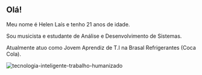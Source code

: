 ## Olá!

Meu nome é Helen Laís e tenho 21 anos de idade.

Sou musicista e estudante de Análise e Desenvolvimento de Sistemas.

Atualmente atuo como Jovem Aprendiz de T.I na Brasal Refrigerantes (Coca Cola).


<!--
**helen2411/helen2411** is a ✨ _special_ ✨ repository because its `README.md` (this file) appears on your GitHub profile.

Here are some ideas to get you started:

- 🔭 I’m currently working on ...
- 🌱 I’m currently learning ...
- 👯 I’m looking to collaborate on ...
- 🤔 I’m looking for help with ...
- 💬 Ask me about ...
- 📫 How to reach me: ...
- 😄 Pronouns: ...
- ⚡ Fun fact: ...
-->
![tecnologia-inteligente-trabalho-humanizado](https://github.com/user-attachments/assets/8e05d33f-47da-47c9-8cfa-de1be4809467)
